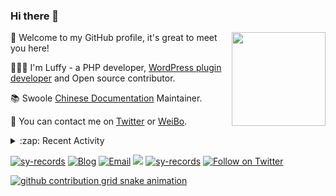 ### Hi there 👋

<a href="https://github.com/sy-records"><img src="https://cdn.jsdelivr.net/gh/sy-records/staticfile/images/202007/huaji.gif" align="right" height="150"></a>

🎉 Welcome to my GitHub profile, it's great to meet you here!

👨🏻‍💻 I'm Luffy - a PHP developer, [WordPress plugin developer](https://profiles.wordpress.org/shenyanzhi/#content-plugins) and Open source contributor.

📚 Swoole [Chinese Documentation](https://wiki.swoole.com/) Maintainer.

💬 You can contact me on [Twitter](https://twitter.com/lufeidot) or [WeiBo](https://weibo.com/i3l4521).

<details>
<summary>:zap: Recent Activity</summary>

<!--START_SECTION:activity-->
1. 💪 Opened PR [#24](https://github.com/OpenSourceWin/OpenSourceWin.github.io/pull/24) in [OpenSourceWin/OpenSourceWin.github.io](https://github.com/OpenSourceWin/OpenSourceWin.github.io)
2. 💪 Opened PR [#23](https://github.com/OpenSourceWin/OpenSourceWin.github.io/pull/23) in [OpenSourceWin/OpenSourceWin.github.io](https://github.com/OpenSourceWin/OpenSourceWin.github.io)
3. 💪 Opened PR [#21](https://github.com/OpenSourceWin/OpenSourceWin.github.io/pull/21) in [OpenSourceWin/OpenSourceWin.github.io](https://github.com/OpenSourceWin/OpenSourceWin.github.io)
4. ❗️ Closed issue [#144](https://github.com/swlib/saber/issues/144) in [swlib/saber](https://github.com/swlib/saber)
5. 🗣 Commented on [#144](https://github.com/swlib/saber/issues/144) in [swlib/saber](https://github.com/swlib/saber)
<!--END_SECTION:activity-->

</details>

<a href="https://github.com/sy-records"><img src="https://komarev.com/ghpvc/?username=sy-records" alt="sy-records" /></a>
<a href="https://qq52o.me"><img src="https://img.shields.io/badge/Blog-qq52o.me-blue" alt="Blog" /></a>
<a href="mailto:lufei@php.net"><img src="https://img.shields.io/badge/Email-lufei@php.net-blue" alt="Email" /></a>
<a href="https://github.com/sy-records?tab=followers"><img src="https://img.shields.io/github/followers/sy-records"></a>
<a href="https://cdn.jsdelivr.net/gh/sy-records/staticfile/images/202012/wechat_white.png" title="点击查看公众号二维码"><img src="https://img.shields.io/badge/%E5%85%AC%E4%BC%97%E5%8F%B7-%E6%B2%88%E5%94%81%E5%BF%97-07C160?logo=WeChat" alt="sy-records" /></a>
<a href="https://twitter.com/intent/follow?screen_name=lufeidot"><img src="https://img.shields.io/twitter/follow/lufeidot.svg?style=social&label=Follow%20@lufeidot" alt="Follow on Twitter"></a>

[![github contribution grid snake animation](https://cdn.jsdelivr.net/gh/sy-records/sy-records@output/github-contribution-grid-snake.svg)](https://github.com/sy-records)

<!--
( ๑ˊ•̥▵•)੭₎₎ Welcome to follow me and give me a star :)
-->
